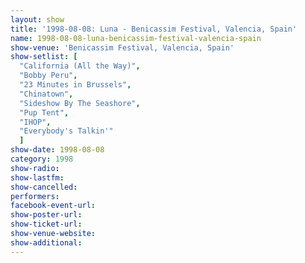 ```yaml
---
layout: show
title: '1998-08-08: Luna - Benicassim Festival, Valencia, Spain'
name: 1998-08-08-luna-benicassim-festival-valencia-spain
show-venue: 'Benicassim Festival, Valencia, Spain'
show-setlist: [
  "California (All the Way)",
  "Bobby Peru",
  "23 Minutes in Brussels",
  "Chinatown",
  "Sideshow By The Seashore",
  "Pup Tent",
  "IHOP",
  "Everybody's Talkin'"
  ]
show-date: 1998-08-08
category: 1998
show-radio: 
show-lastfm: 
show-cancelled: 
performers: 
facebook-event-url: 
show-poster-url: 
show-ticket-url: 
show-venue-website: 
show-additional: 
---
```


